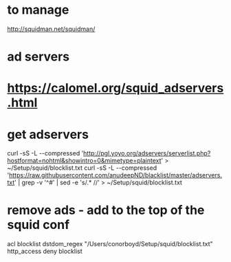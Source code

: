 # to manage
http://squidman.net/squidman/

# ad servers
# https://calomel.org/squid_adservers.html

# get adservers
curl -sS -L --compressed 'http://pgl.yoyo.org/adservers/serverlist.php?hostformat=nohtml&showintro=0&mimetype=plaintext' > ~/Setup/squid/blocklist.txt
curl -sS -L --compressed 'https://raw.githubusercontent.com/anudeepND/blacklist/master/adservers.txt' | grep -v '^#' | sed -e 's/.* //' > ~/Setup/squid/blocklist.txt

# remove ads - add to the top of the squid conf
acl blocklist dstdom_regex "/Users/conorboyd/Setup/squid/blocklist.txt"
http_access deny blocklist 
